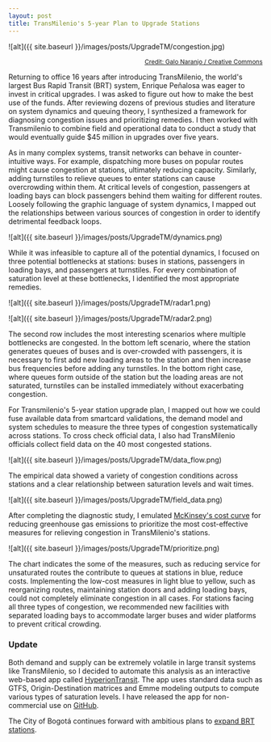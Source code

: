```yaml
---
layout: post
title: TransMilenio's 5-year Plan to Upgrade Stations
---
```


![alt]({{ site.baseurl }}/images/posts/UpgradeTM/congestion.jpg)
<div style="text-align:right">
  <a style="font-size:12px" href="https://thecitypaperbogota.com/bogota/bogotas-mass-transportation-network-continues-to-inspire-global-cities/20150">Credit: Galo Naranjo / Creative Commons</a>
</div>

Returning to office 16 years after introducing TransMilenio, the world's largest Bus Rapid Transit (BRT) system, Enrique Peñalosa was eager to invest in critical upgrades. I was asked to figure out how to make the best use of the funds. After reviewing dozens of previous studies and literature on system dynamics and queuing theory, I synthesized a framework for diagnosing congestion issues and prioritizing remedies. I then worked with Transmilenio to combine field and operational data to conduct a study that would eventually guide $45 million in upgrades over five years.

As in many complex systems, transit networks can behave in counter-intuitive ways. For example, dispatching more buses on popular routes might cause congestion at stations, ultimately reducing capacity. Similarly, adding turnstiles to relieve queues to enter stations can cause overcrowding within them. At critical levels of congestion, passengers at loading bays can block passengers behind them waiting for different routes. Loosely following the graphic language of system dynamics, I mapped out the relationships between various sources of congestion in order to identify detrimental feedback loops.

![alt]({{ site.baseurl }}/images/posts/UpgradeTM/dynamics.png)

While it was infeasible to capture all of the potential dynamics, I focused on three potential bottlenecks at stations: buses in stations, passengers in loading bays, and passengers at turnstiles. For every combination of saturation level at these bottlenecks, I identified the most appropriate remedies.

![alt]({{ site.baseurl }}/images/posts/UpgradeTM/radar1.png)

![alt]({{ site.baseurl }}/images/posts/UpgradeTM/radar2.png)

The second row includes the most interesting scenarios where multiple bottlenecks are congested. In the bottom left scenario, where the station generates queues of buses and is over-crowded with passengers, it is necessary to first add new loading areas to the station and then increase bus frequencies before adding any turnstiles. In the bottom right case, where queues form outside of the station but the loading areas are not saturated, turnstiles can be installed immediately without exacerbating congestion.  

For Transmilenio's 5-year station upgrade plan, I mapped out how we could fuse available data from smartcard validations, the demand model and system schedules to measure the three types of congestion systematically across stations. To cross check official data, I also had TransMilenio officials collect field data on the 40 most congested stations. 

![alt]({{ site.baseurl }}/images/posts/UpgradeTM/data_flow.png)

The empirical data showed a variety of congestion conditions across stations and a clear relationship between saturation levels and wait times.

![alt]({{ site.baseurl }}/images/posts/UpgradeTM/field_data.png)

After completing the diagnostic study, I emulated [McKinsey's cost curve](https://www.mckinsey.com/business-functions/sustainability/our-insights/a-cost-curve-for-greenhouse-gas-reduction) for reducing greenhouse gas emissions to prioritize the most cost-effective measures for relieving congestion in TransMilenio's stations. 

![alt]({{ site.baseurl }}/images/posts/UpgradeTM/prioritize.png)

The chart indicates the some of the measures, such as reducing service for unsaturated routes the contribute to queues at stations in blue, reduce costs. Implementing the low-cost measures in light blue to yellow, such as reorganizing routes, maintaining station doors and adding loading bays, could not completely eliminate congestion in all cases. For stations facing all three types of congestion, we recommended new facilities with separated loading bays to accommodate larger buses and wider platforms to prevent critical crowding.

### Update

Both demand and supply can be extremely volatile in large transit systems like TransMilenio, so I decided to automate this analysis as an interactive web-based app called [HyperionTransit](https://jleape.github.io/HT/). The app uses standard data such as GTFS, Origin-Destination matrices and Emme modeling outputs to compute various types of saturation levels. I have released the app for non-commercial use on [GitHub](https://github.com/jleape/HyperionTransit).

The City of Bogotá continues forward with ambitious plans to [expand BRT stations](https://caracol.com.co/emisora/2019/06/18/bogota/1560860254_340160.html).